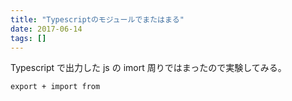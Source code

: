 ```yaml
---
title: "Typescriptのモジュールでまたはまる"
date: 2017-06-14
tags: []
---
```


Typescript で出力した js の imort 周りではまったので実験してみる。

```
export + import from
```
